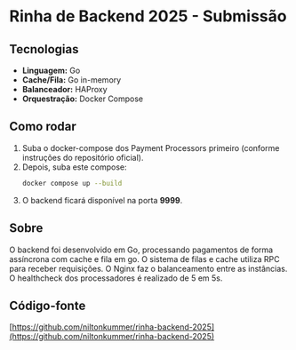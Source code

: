 # Rinha de Backend 2025 - Submissão

## Tecnologias

- **Linguagem:** Go
- **Cache/Fila:** Go in-memory
- **Balanceador:** HAProxy
- **Orquestração:** Docker Compose

## Como rodar

1. Suba o docker-compose dos Payment Processors primeiro (conforme instruções do repositório oficial).
2. Depois, suba este compose:
   ```sh
   docker compose up --build
   ```
3. O backend ficará disponível na porta **9999**.

## Sobre

O backend foi desenvolvido em Go, processando pagamentos de forma assíncrona com cache e fila em go. O sistema de filas e cache utiliza RPC para receber requisições. O Nginx faz o balanceamento entre as instâncias. O healthcheck dos processadores é realizado de 5 em 5s.

## Código-fonte

[https://github.com/niltonkummer/rinha-backend-2025](https://github.com/niltonkummer/rinha-backend-2025)